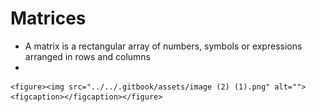 # Matrices

* A matrix is a rectangular array of numbers, symbols or expressions arranged in rows and columns
*

    <figure><img src="../../.gitbook/assets/image (2) (1).png" alt=""><figcaption></figcaption></figure>
